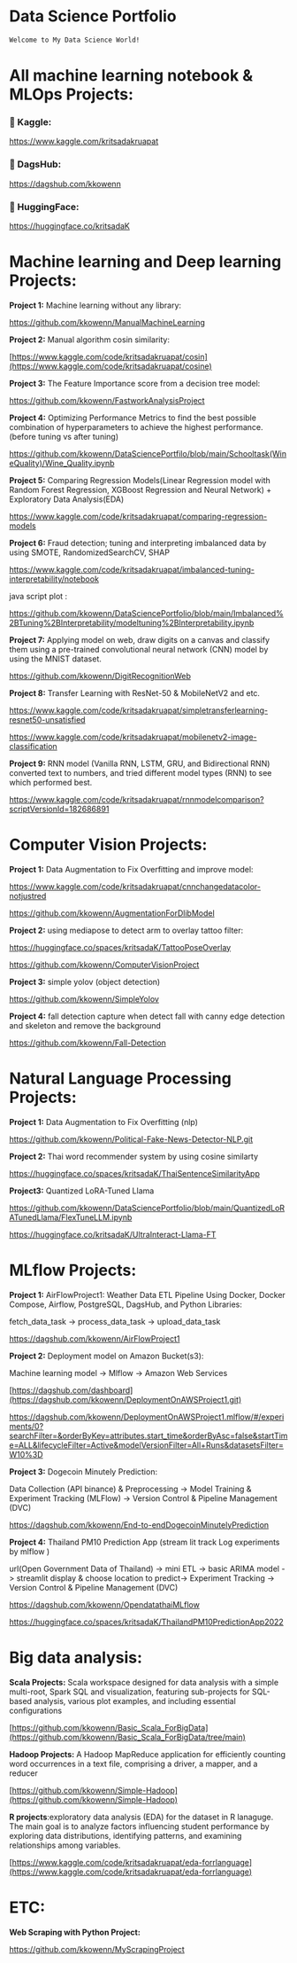 # Data Science Portfolio

```bash
Welcome to My Data Science World!
```

# All machine learning notebook & MLOps Projects:

### 🦆 Kaggle:
https://www.kaggle.com/kritsadakruapat

### 🐶 DagsHub:
https://dagshub.com/kkowenn

### 🤗 HuggingFace:
https://huggingface.co/kritsadaK

# Machine learning and Deep learning Projects:

**Project 1:** Machine learning without any library:

https://github.com/kkowenn/ManualMachineLearning

**Project 2:** Manual algorithm cosin similarity:

[https://www.kaggle.com/code/kritsadakruapat/cosin](https://www.kaggle.com/code/kritsadakruapat/cosine)

**Project 3:** The Feature Importance score from a decision tree model:

https://github.com/kkowenn/FastworkAnalysisProject


**Project 4:** Optimizing Performance Metrics to find the best possible combination of hyperparameters to achieve the highest performance. (before tuning vs after tuning)

https://github.com/kkowenn/DataSciencePortfilo/blob/main/Schooltask(WineQuality)/Wine_Quality.ipynb

**Project 5:** Comparing Regression Models(Linear Regression model with Random Forest Regression, XGBoost Regression and Neural Network) + Exploratory Data Analysis(EDA)

https://www.kaggle.com/code/kritsadakruapat/comparing-regression-models

**Project 6:**  Fraud detection; tuning and interpreting imbalanced data by using SMOTE, RandomizedSearchCV, SHAP

https://www.kaggle.com/code/kritsadakruapat/imbalanced-tuning-interpretability/notebook

java script plot :

https://github.com/kkowenn/DataSciencePortfolio/blob/main/Imbalanced%2BTuning%2BInterpretability/modeltuning%2BInterpretability.ipynb

**Project 7:** Applying model on web, draw digits on a canvas and classify them using a pre-trained convolutional neural network (CNN) model by using the MNIST dataset.

https://github.com/kkowenn/DigitRecognitionWeb

**Project 8:** Transfer Learning with ResNet-50 & MobileNetV2 and etc.

https://www.kaggle.com/code/kritsadakruapat/simpletransferlearning-resnet50-unsatisfied

https://www.kaggle.com/code/kritsadakruapat/mobilenetv2-image-classification

**Project 9:** RNN model (Vanilla RNN, LSTM, GRU, and Bidirectional RNN) converted text to numbers, and tried different model types (RNN) to see which performed best.

https://www.kaggle.com/code/kritsadakruapat/rnnmodelcomparison?scriptVersionId=182686891

# Computer Vision Projects:

**Project 1:** Data Augmentation to Fix Overfitting and improve model:

https://www.kaggle.com/code/kritsadakruapat/cnnchangedatacolor-notjustred

https://github.com/kkowenn/AugmentationForDlibModel
 
**Project 2:** using mediapose to detect arm to overlay tattoo filter:

https://huggingface.co/spaces/kritsadaK/TattooPoseOverlay

https://github.com/kkowenn/ComputerVisionProject

**Project 3:** simple yolov (object detection)

https://github.com/kkowenn/SimpleYolov

**Project 4:** fall detection capture when detect fall with canny edge detection and skeleton and remove the background 

https://github.com/kkowenn/Fall-Detection


# Natural Language Processing Projects:

**Project 1:** Data Augmentation to Fix Overfitting (nlp)

https://github.com/kkowenn/Political-Fake-News-Detector-NLP.git

**Project 2:** Thai word recommender system by using cosine similarty

https://huggingface.co/spaces/kritsadaK/ThaiSentenceSimilarityApp

**Project3:** Quantized LoRA-Tuned Llama 

https://github.com/kkowenn/DataSciencePortfolio/blob/main/QuantizedLoRATunedLlama/FlexTuneLLM.ipynb

https://huggingface.co/kritsadaK/UltraInteract-Llama-FT



# MLflow Projects:

**Project 1:**  AirFlowProject1: Weather Data ETL Pipeline Using Docker, Docker Compose, Airflow, PostgreSQL, DagsHub, and Python Libraries:

fetch_data_task → process_data_task → upload_data_task

https://dagshub.com/kkowenn/AirFlowProject1

**Project 2:**  Deployment model on Amazon Bucket(s3):

Machine learning model -> Mlflow -> Amazon Web Services

[https://dagshub.com/dashboard](https://dagshub.com/kkowenn/DeploymentOnAWSProject1.git)

https://dagshub.com/kkowenn/DeploymentOnAWSProject1.mlflow/#/experiments/0?searchFilter=&orderByKey=attributes.start_time&orderByAsc=false&startTime=ALL&lifecycleFilter=Active&modelVersionFilter=All+Runs&datasetsFilter=W10%3D


**Project 3:** Dogecoin Minutely Prediction:

Data Collection (API binance) & Preprocessing -> Model Training & Experiment Tracking (MLFlow) -> Version Control & Pipeline Management (DVC) 

https://dagshub.com/kkowenn/End-to-endDogecoinMinutelyPrediction

**Project 4:** Thailand PM10 Prediction App (stream lit track Log experiments by mlflow )

url(Open Government Data of Thailand) -> mini ETL -> basic ARIMA model -> streamlit display & choose location to predict-> Experiment Tracking -> Version Control & Pipeline Management (DVC)

https://dagshub.com/kkowenn/OpendatathaiMLflow

https://huggingface.co/spaces/kritsadaK/ThailandPM10PredictionApp2022


# Big data analysis:

**Scala Projects:** Scala workspace designed for data analysis with a simple multi-root, Spark SQL and visualization, featuring sub-projects for SQL-based analysis, various plot examples, and including essential configurations 

[https://github.com/kkowenn/Basic_Scala_ForBigData](https://github.com/kkowenn/Basic_Scala_ForBigData/tree/main)

**Hadoop Projects:** A Hadoop MapReduce application for efficiently counting word occurrences in a text file, comprising a driver, a mapper, and a reducer

[https://github.com/kkowenn/Simple-Hadoop](https://github.com/kkowenn/Simple-Hadoop)

**R projects**:exploratory data analysis (EDA) for the dataset in R lanaguge. The main goal is to analyze factors influencing student performance by exploring data distributions, identifying patterns, and examining relationships among variables.

[https://www.kaggle.com/code/kritsadakruapat/eda-forrlanguage](https://www.kaggle.com/code/kritsadakruapat/eda-forrlanguage)

#  ETC:

**Web Scraping with Python Project:** 

https://github.com/kkowenn/MyScrapingProject
